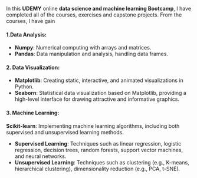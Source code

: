 In this <b>UDEMY</b> online <b>data science and machine learning Bootcamp</b>, I have completed all of the courses, exercises and capstone projects. From the courses, I have gain

#### 1.Data Analysis:
- <b>Numpy</b>: Numerical computing with arrays and matrices.
- <b>Pandas</b>: Data manipulation and analysis, handling data frames.

#### 2. Data Visualization:
- <b>Matplotlib</b>: Creating static, interactive, and animated visualizations in Python.
- <b>Seaborn</b>: Statistical data visualization based on Matplotlib, providing a high-level interface for drawing attractive and informative graphics.

#### 3. Machine Learning:
<b>Scikit-learn</b>: Implementing machine learning algorithms, including both supervised and unsupervised learning methods.
- <b>Supervised Learning</b>: Techniques such as linear regression, logistic regression, decision trees, random forests, support vector machines, and neural networks.
- <b>Unsupervised Learning</b>: Techniques such as clustering (e.g., K-means, hierarchical clustering), dimensionality reduction (e.g., PCA, t-SNE).
